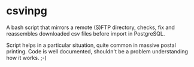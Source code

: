 csvinpg
=======

A bash script that mirrors a remote (S)FTP directory, checks, fix and reassembles downloaded csv files before import in PostgreSQL.

Script helps in a particular situation, quite common in massive postal printing. Code is well documented, shouldn't be a problem understanding how it works.
;-)

